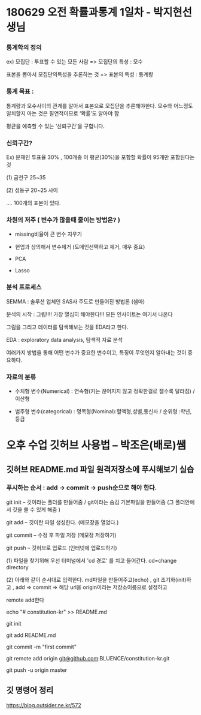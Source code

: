 # 180629 오전 확률과통계 1일차  - 박지현선생님

### 통계학의 정의 

ex) 모집단 : 투표할 수 있는 모든 사람 => 모집단의 특성 : 모수 


표본을 뽑아서 모집단의특성을 추론하는 것 => 표본의 특성 : 통계량

### 통계 목표 : 


통계량과 모수사이의 관계를 알아서 표본으로 모집단을 추론해야한다. 모수와 어느정도 일치할지 아는 것은 필연적이므로 ‘확률’도 알아야 함 


평균을 예측할 수 있는 ‘신뢰구간’을 구합니다.

### 신뢰구간? 
Ex) 문재인 투표율 30% , 100개중 이 평균(30%)을 포함할 확률이 95개만 포함된다는 것 

(1) 금천구 25~35 


(2) 성동구 20~25 사이


…. 100개의 표본이 있다.


### 차원의 저주 ( 변수가 많을때 줄이는 방법은? )


-	missing비율이 큰 변수 지우기


-	현업과 상의해서 변수제거 (도메인선택하고 제거, 매우 중요)


-	PCA 


-	Lasso


### 분석 프로세스 

SEMMA : 솔루션 업체인 SAS사 주도로 만들어진 방법론 (셈마)

분석의 시작 : 그림!!!! 가장 열심히 해야한다!!! 모든 인사이트는 여기서 나온다

그림을 그리고 데이터를 탐색해보는 것을 EDA라고 한다.

EDA : exploratory data analysis, 탐색적 자료 분석 


여러가지 방법을 통해 어떤 변수가 중요한 변수이고, 특징이 무엇인지 알아내는 것이 중요하다. 


### 자료의 분류

-	수치형 변수(Numerical) : 연속형(키는 끊어지지 않고 정확한걸로 잴수록 달라짐) / 이산형


-	범주형 변수(categorical) : 명목형(Nominal):혈액형,성별,통신사 / 순위형 :학년,등급


# 오후 수업 깃허브 사용법 – 박조은(배로)쌤 


## 깃허브 README.md 파일 원격저장소에 푸시해보기 실습 
### 푸시하는 순서 : add -> commit -> push순으로 해야 한다. 

git init – 깃이라는 폴더를 만들어줌 / git이라는 숨김 기본파일을 만들어줌 (그 폴더안에서 깃을 쓸 수 있게 해줌 )


git add – 깃이란 파일 생성한다. (메모장을 열었다.)


git commit – 수정 후 파일 저장 (메모장 저장하기)


git push – 깃허브로 업로드 (인터넷에 업로드하기)


(1) 파일을 찾기위해 우선 터미널에서 'cd 경로' 를 치고 들어간다. cd=change directory

(2) 아래와 같이 순서대로 입력한다. md파일을 만들어주고(echo) , git 초기화(init)하고 , add => commit => 해당 url을 origin이라는 저장소이름으로 설정하고


remote add한다


echo "# constitution-kr" >> README.md


git init


git add README.md


git commit -m "first commit"


git remote add origin git@github.com:BLUENCE/constitution-kr.git


git push -u origin master

## 깃 명령어 정리


https://blog.outsider.ne.kr/572








